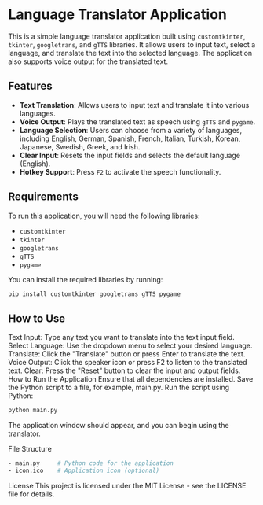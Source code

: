 # Language Translator Application

This is a simple language translator application built using `customtkinter`, `tkinter`, `googletrans`, and `gTTS` libraries. It allows users to input text, select a language, and translate the text into the selected language. The application also supports voice output for the translated text.

## Features

- **Text Translation**: Allows users to input text and translate it into various languages.
- **Voice Output**: Plays the translated text as speech using `gTTS` and `pygame`.
- **Language Selection**: Users can choose from a variety of languages, including English, German, Spanish, French, Italian, Turkish, Korean, Japanese, Swedish, Greek, and Irish.
- **Clear Input**: Resets the input fields and selects the default language (English).
- **Hotkey Support**: Press `F2` to activate the speech functionality.

## Requirements

To run this application, you will need the following libraries:

- `customtkinter`
- `tkinter`
- `googletrans`
- `gTTS`
- `pygame`

You can install the required libraries by running:

```bash
pip install customtkinter googletrans gTTS pygame
```

## How to Use
Text Input: Type any text you want to translate into the text input field.
Select Language: Use the dropdown menu to select your desired language.
Translate: Click the "Translate" button or press Enter to translate the text.
Voice Output: Click the speaker icon or press F2 to listen to the translated text.
Clear: Press the "Reset" button to clear the input and output fields.
How to Run the Application
Ensure that all dependencies are installed.
Save the Python script to a file, for example, main.py.
Run the script using Python:
```bash
python main.py
```
The application window should appear, and you can begin using the translator.

File Structure
```bash
- main.py     # Python code for the application
- icon.ico    # Application icon (optional)
```
License
This project is licensed under the MIT License - see the LICENSE file for details.
